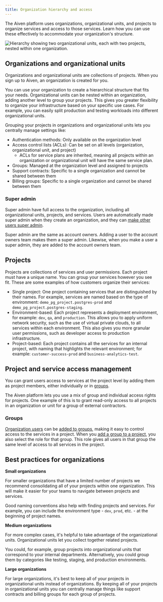 ```yaml
---
title: Organization hierarchy and access
---
```


The Aiven platform uses organizations, organizational units, and
projects to organize services and access to those services. Learn how
you can use these effectively to accommodate your organization\'s
structure.

![Hierarchy showing two organizational units, each with two projects, nested within one organization.](/images/platform/concepts/organizations_hierarchy.png)

## Organizations and organizational units

Organizations and organizational units are collections of projects. When
you sign up to Aiven, an organization is created for you.

You can use your organization to create a hierarchical structure that
fits your needs. Organizational units can be nested within an
organization, adding another level to group your projects. This gives
you greater flexibility to organize your infrastructure based on your
specific use cases. For example, you can easily split production and
testing workloads into different organizational units.

Grouping your projects in organizations and organizational units lets
you centrally manage settings like:

-   Authentication methods: Only available on the organization level
-   Access control lists (ACLs): Can be set on all levels (organization,
    organizational unit, and project)
    -   ACLs for service plans are inherited, meaning all projects
        within an organization or organizational unit will have the same
        service plan.
-   Groups: Managed at the organization level and assigned to projects
-   Support contracts: Specific to a single organization and cannot be
    shared between them
-   Billing groups: Specific to a single organization and cannot be
    shared between them

### Super admin

Super admin have full access to the organization, including all
organizational units, projects, and services. Users are automatically
made super admin when they create an organization, and they can
[make other users super admin](/docs/platform/howto/make-super-admin).

Super admin are the same as account owners. Adding a user to the account
owners team makes them a super admin. Likewise, when you make a user a
super admin, they are added to the account owners team.

## Projects

Projects are collections of services and user permissions. Each project
must have a unique name. You can group your services however you see
fit. These are some examples of how customers organize their services:

-   Single project: One project containing services that are
    distinguished by their names. For example, services are named based
    on the type of environment: `demo_pg_project.postgres-prod` and
    `demo_pg_project.postgres-staging`.
-   Environment-based: Each project represents a deployment environment,
    for example: `dev`, `qa`, and `production`. This allows you to apply
    uniform network security, such as the use of virtual private clouds,
    to all services within each environment. This also gives you more
    granular user permissions, such as developer access to production
    infrastructure.
-   Project-based: Each project contains all the services for an
    internal project, with naming that highlights the relevant
    environment; for example: `customer-success-prod` and
    `business-analytics-test`.

## Project and service access management

You can grant users access to services at the project level by adding
them as project members, either individually or in
[groups](/docs/platform/howto/add-groups-projects).

The Aiven platform lets you use a mix of group and individual access
rights for projects. One example of this is to grant read-only access to
all projects in an organization or unit for a group of external
contractors.

### Groups

[Organization users](/docs/platform/howto/manage-org-users) can be
[added to groups](/docs/platform/howto/manage-groups), making it easy to control access to the services in a
project. When you
[add a group to a project](/docs/platform/howto/add-groups-projects), you also select the role for that group. This role gives
all users in that group the same level of access to all services in the
project.

## Best practices for organizations

**Small organizations**

For smaller organizations that have a limited number of projects we
recommend consolidating all of your projects within one organization.
This will make it easier for your teams to navigate between projects and
services.

Good naming conventions also help with finding projects and services.
For example, you can include the environment type - `dev`, `prod`,
etc. - at the beginning of project names.

**Medium organizations**

For more complex cases, it\'s helpful to take advantage of the
organizational units. Organizational units let you collect together
related projects.

You could, for example, group projects into organizational units that
correspond to your internal departments. Alternatively, you could group
them by categories like testing, staging, and production environments.

**Large organizations**

For large organizations, it\'s best to keep all of your projects in
organizational units instead of organizations. By keeping all of your
projects in organizational units you can centrally manage things like
support contracts and billing groups for each group of projects.
